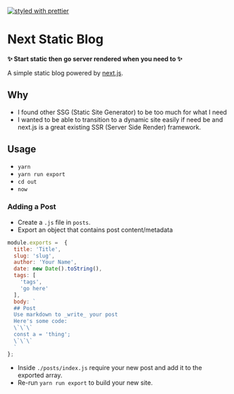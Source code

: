[![styled with prettier](https://img.shields.io/badge/styled_with-prettier-ff69b4.svg)](https://github.com/prettier/prettier)

# Next Static Blog
__✨ Start static then go server rendered when you need to ✨__

A simple static blog powered by [next.js](https://github.com/zeit/next.js).

## Why
* I found other SSG (Static Site Generator) to be too much for what I need
* I wanted to be able to transition to a dynamic site easily if need be and next.js is a great existing SSR (Server Side Render) framework.

## Usage
* `yarn`
* `yarn run export`
* `cd out`
* `now`

### Adding a Post
* Create a `.js` file in `posts`.
* Export an object that contains post content/metadata
```js
module.exports =  {
  title: 'Title',
  slug: 'slug',
  author: 'Your Name',
  date: new Date().toString(),
  tags: [
    'tags',
    'go here'
  ],
  body: `
  ## Post
  Use markdown to _write_ your post
  Here's some code:
  \`\`\`
  const a = 'thing';
  \`\`\`
  `
};
```
* Inside `./posts/index.js` require your new post and add it to the exported array.
* Re-run `yarn run export` to build your new site.
